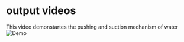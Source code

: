 # output videos
This video demonstartes the pushing and suction mechanism of water
![Demo](pushing_sucking_water.gif)
